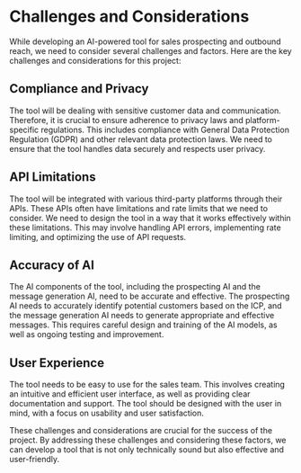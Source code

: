 # Challenges and Considerations

While developing an AI-powered tool for sales prospecting and outbound reach, we need to consider several challenges and factors. Here are the key challenges and considerations for this project:

## Compliance and Privacy

The tool will be dealing with sensitive customer data and communication. Therefore, it is crucial to ensure adherence to privacy laws and platform-specific regulations. This includes compliance with General Data Protection Regulation (GDPR) and other relevant data protection laws. We need to ensure that the tool handles data securely and respects user privacy.

## API Limitations

The tool will be integrated with various third-party platforms through their APIs. These APIs often have limitations and rate limits that we need to consider. We need to design the tool in a way that it works effectively within these limitations. This may involve handling API errors, implementing rate limiting, and optimizing the use of API requests.

## Accuracy of AI

The AI components of the tool, including the prospecting AI and the message generation AI, need to be accurate and effective. The prospecting AI needs to accurately identify potential customers based on the ICP, and the message generation AI needs to generate appropriate and effective messages. This requires careful design and training of the AI models, as well as ongoing testing and improvement.

## User Experience

The tool needs to be easy to use for the sales team. This involves creating an intuitive and efficient user interface, as well as providing clear documentation and support. The tool should be designed with the user in mind, with a focus on usability and user satisfaction.

These challenges and considerations are crucial for the success of the project. By addressing these challenges and considering these factors, we can develop a tool that is not only technically sound but also effective and user-friendly.
